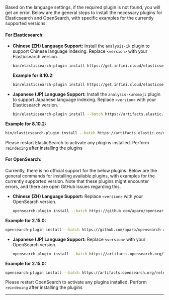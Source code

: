 Based on the language settings, if the required plugin is not found, you will get an error. Below are the general steps to install the necessary plugins for Elasticsearch and OpenSearch, with specific examples for the currently supported versions:

#### For Elasticsearch:

- **Chinese (ZH) Language Support:**
  Install the `analysis-ik` plugin to support Chinese language indexing. Replace `<version>` with your Elasticsearch version.
  ```sh
  bin/elasticsearch-plugin install https://get.infini.cloud/elasticsearch/analysis-ik/<version>
  ```
  **Example for 8.10.2:**
  ```sh
  bin/elasticsearch-plugin install https://get.infini.cloud/elasticsearch/analysis-ik/8.10.2
  ```

- **Japanese (JP) Language Support:**
  Install the `analysis-kuromoji` plugin to support Japanese language indexing. Replace `<version>` with your Elasticsearch version.
  ```sh
  bin/elasticsearch-plugin install --batch https://artifacts.elastic.co/downloads/elasticsearch-plugins/analysis-kuromoji/analysis-kuromoji-<version>.zip
  ```

**Example for 8.10.2:**
```sh
bin/elasticsearch-plugin install --batch https://artifacts.elastic.co/downloads/elasticsearch-plugins/analysis-kuromoji/analysis-kuromoji-8.10.2.zip
```

Please restart ElasticSearch to activate any plugins installed. Perform `reindexing` after installing the plugins

#### For OpenSearch:

Currently, there is no official support for the below plugins. Below are the general commands for installing available plugins, with examples for the currently supported version. Note that these plugins might encounter errors, and there are open GitHub issues regarding this.

- **Chinese (ZH) Language Support:**
  Replace `<version>` with your OpenSearch version.
  ```sh
  opensearch-plugin install --batch https://github.com/aparo/opensearch-analysis-ik/releases/download/<version>/opensearch-analysis-ik.zip
  ```

**Example for 2.15.0:**
```sh
opensearch-plugin install --batch https://github.com/aparo/opensearch-analysis-ik/releases/download/2.15.0/opensearch-analysis-ik.zip
```

- **Japanese (JP) Language Support:**
  Replace `<version>` with your OpenSearch version.
  ```sh
  opensearch-plugin install --batch https://artifacts.opensearch.org/releases/plugins/analysis-kuromoji/<version>/analysis-kuromoji-<version>.zip
  ```

**Example for 2.15.0:**
```sh
opensearch-plugin install --batch https://artifacts.opensearch.org/releases/plugins/analysis-kuromoji/2.15.0/analysis-kuromoji-2.15.0.zip
```

Please restart OpenSearch to activate any plugins installed. Perform `reindexing` after installing the plugins

---
